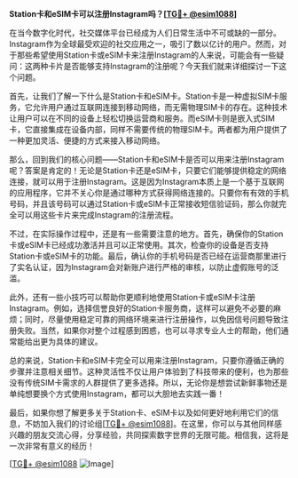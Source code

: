 **Station卡和eSIM卡可以注册Instagram吗？[[TG💪+ @esim1088](https://t.me/s/esim1088)]**

在当今数字化时代，社交媒体平台已经成为人们日常生活中不可或缺的一部分。Instagram作为全球最受欢迎的社交应用之一，吸引了数以亿计的用户。然而，对于那些希望使用Station卡或eSIM卡来注册Instagram的人来说，可能会有一些疑问：这两种卡片是否能够支持Instagram的注册呢？今天我们就来详细探讨一下这个问题。

首先，让我们了解一下什么是Station卡和eSIM卡。Station卡是一种虚拟SIM卡服务，它允许用户通过互联网连接到移动网络，而无需物理SIM卡的存在。这种技术让用户可以在不同的设备上轻松切换运营商和服务。而eSIM卡则是嵌入式SIM卡，它直接集成在设备内部，同样不需要传统的物理SIM卡。两者都为用户提供了一种更加灵活、便捷的方式来接入移动网络。

那么，回到我们的核心问题——Station卡和eSIM卡是否可以用来注册Instagram呢？答案是肯定的！无论是Station卡还是eSIM卡，只要它们能够提供稳定的网络连接，就可以用于注册Instagram。这是因为Instagram本质上是一个基于互联网的应用程序，它并不关心你是通过哪种方式获得网络连接的。只要你有有效的手机号码，并且该号码可以通过Station卡或eSIM卡正常接收短信验证码，那么你就完全可以用这些卡片来完成Instagram的注册流程。

不过，在实际操作过程中，还是有一些需要注意的地方。首先，确保你的Station卡或eSIM卡已经成功激活并且可以正常使用。其次，检查你的设备是否支持Station卡或eSIM卡的功能。最后，确认你的手机号码是否已经在运营商那里进行了实名认证，因为Instagram会对新账户进行严格的审核，以防止虚假账号的泛滥。

此外，还有一些小技巧可以帮助你更顺利地使用Station卡或eSIM卡注册Instagram。例如，选择信誉良好的Station卡服务商，这样可以避免不必要的麻烦；同时，尽量使用稳定可靠的网络环境来进行注册操作，以免因信号问题导致注册失败。当然，如果你对整个过程感到困惑，也可以寻求专业人士的帮助，他们通常能给出更为具体的建议。

总的来说，Station卡和eSIM卡完全可以用来注册Instagram，只要你遵循正确的步骤并注意相关细节。这种灵活性不仅让用户体验到了科技带来的便利，也为那些没有传统SIM卡需求的人群提供了更多选择。所以，无论你是想尝试新鲜事物还是单纯想要换个方式使用Instagram，都可以大胆地去实践一番！

最后，如果你想了解更多关于Station卡、eSIM卡以及如何更好地利用它们的信息，不妨加入我们的讨论组[[TG💪+ @esim1088](https://t.me/s/esim1088)]。在这里，你可以与其他同样感兴趣的朋友交流心得，分享经验，共同探索数字世界的无限可能。相信我，这将是一次非常有意义的经历！

[[TG💪+ @esim1088](https://t.me/s/esim1088) ![Image](https://i.postimg.cc/4NQfJmqS/Snipaste-2025-05-13-00-14-12.png)]